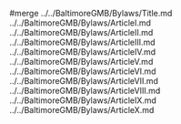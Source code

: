 #merge ../../BaltimoreGMB/Bylaws/Title.md ../../BaltimoreGMB/Bylaws/ArticleI.md ../../BaltimoreGMB/Bylaws/ArticleII.md ../../BaltimoreGMB/Bylaws/ArticleIII.md ../../BaltimoreGMB/Bylaws/ArticleIV.md ../../BaltimoreGMB/Bylaws/ArticleV.md ../../BaltimoreGMB/Bylaws/ArticleVI.md ../../BaltimoreGMB/Bylaws/ArticleVII.md ../../BaltimoreGMB/Bylaws/ArticleVIII.md ../../BaltimoreGMB/Bylaws/ArticleIX.md ../../BaltimoreGMB/Bylaws/ArticleX.md
